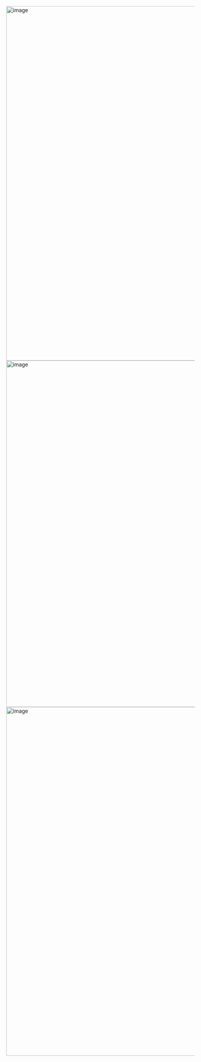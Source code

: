 <img width="1906" height="946" alt="image" src="https://github.com/user-attachments/assets/759891c5-1ff6-4e56-8784-60b0999d4388" />
<img width="1908" height="925" alt="image" src="https://github.com/user-attachments/assets/34c27138-794d-4a98-8b58-bf8695ce2eda" />
<img width="1902" height="931" alt="image" src="https://github.com/user-attachments/assets/6ee1f0d6-aafd-4fa1-b3a8-2a89f6a6e3fb" />


